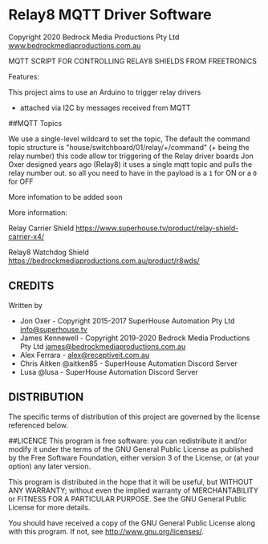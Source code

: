 
# Relay8 MQTT Driver Software

Copyright 2020 Bedrock Media Productions Pty Ltd www.bedrockmediaproductions.com.au

MQTT SCRIPT FOR CONTROLLING RELAY8 SHIELDS FROM FREETRONICS

Features:

This project aims to use an Arduino to trigger relay drivers
* attached via I2C by messages received from MQTT

##MQTT Topics

We use a single-level wildcard to set the topic, The default the command topic structure is "house/switchboard/01/relay/+/command" (+ being the relay number) 
this code allow tor triggering of the Relay driver boards Jon Oxer  designed years ago (Relay8) it uses a single mqtt topic and pulls the relay number out.  so all you need to have in the payload is a ``1`` for ON or a ``0`` for OFF 

More infomation to be added soon






More information:

Relay Carrier Shield <https://www.superhouse.tv/product/relay-shield-carrier-x4/>

Relay8 Watchdog Shield <https://bedrockmediaproductions.com.au/product/r8wds/>

 ## CREDITS 
Written by 
* Jon Oxer               - Copyright 2015-2017 SuperHouse Automation Pty Ltd <info@superhouse.tv>
* James Kennewell        - Copyright 2019-2020 Bedrock Media Productions Pty Ltd <james@bedrockmediaproductions.com.au>
* Alex Ferrara           - <alex@receptiveit.com.au>
* Chris Aitken @aitken85 - SuperHouse Automation Discord Server
* Lusa         @lusa     - SuperHouse Automation Discord Server

## DISTRIBUTION
The specific terms of distribution of this project are governed by the license referenced below.

##LICENCE
This program is free software: you can redistribute it and/or modify it under the terms of the GNU General Public License as published by
 the Free Software Foundation, either version 3 of the License, or (at your option) any later version.

 This program is distributed in the hope that it will be useful, but WITHOUT ANY WARRANTY; without even the implied warranty of
 MERCHANTABILITY or FITNESS FOR A PARTICULAR PURPOSE.  See the GNU General Public License for more details.

 You should have received a copy of the GNU General Public License  along with this program.  If not, see <http://www.gnu.org/licenses/>.
